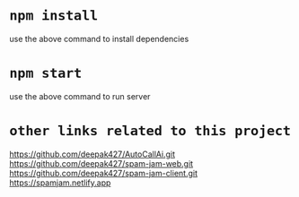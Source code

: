 # `npm install`
use the above command to install dependencies

# `npm start`
use the above command to run server

# `other links related to this project`
https://github.com/deepak427/AutoCallAi.git
https://github.com/deepak427/spam-jam-web.git
https://github.com/deepak427/spam-jam-client.git
https://spamjam.netlify.app
